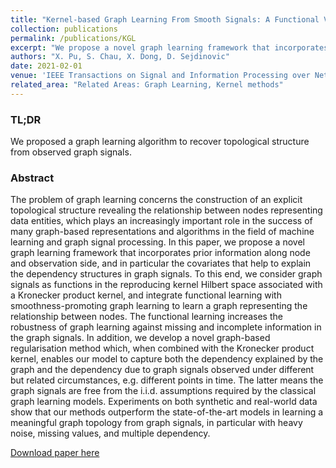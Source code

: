 ```yaml
---
title: "Kernel-based Graph Learning From Smooth Signals: A Functional Viewpoint"
collection: publications
permalink: /publications/KGL
excerpt: "We propose a novel graph learning framework that incorporates prior information along node and observation side, and in particular the covariates that help to explain the dependency structures in graph signals."
authors: "X. Pu, S. Chau, X. Dong, D. Sejdinovic"
date: 2021-02-01
venue: 'IEEE Transactions on Signal and Information Processing over Networks 7, 192-207'
related_area: "Related Areas: Graph Learning, Kernel methods"
---
```


### TL;DR
We proposed a graph learning algorithm to recover topological structure from observed graph signals. 

### Abstract
The problem of graph learning concerns the construction of an explicit topological structure revealing the relationship between nodes representing data entities, which plays an increasingly important role in the success of many graph-based representations and algorithms in the field of machine learning and graph signal processing. In this paper, we propose a novel graph learning framework that incorporates prior information along node and observation side, and in particular the covariates that help to explain the dependency structures in graph signals. To this end, we consider graph signals as functions in the reproducing kernel Hilbert space associated with a Kronecker product kernel, and integrate functional learning with smoothness-promoting graph learning to learn a graph representing the relationship between nodes. The functional learning increases the robustness of graph learning against missing and incomplete information in the graph signals. In addition, we develop a novel graph-based regularisation method which, when combined with the Kronecker product kernel, enables our model to capture both the dependency explained by the graph and the dependency due to graph signals observed under different but related circumstances, e.g. different points in time. The latter means the graph signals are free from the i.i.d. assumptions required by the classical graph learning models. Experiments on both synthetic and real-world data show that our methods outperform the state-of-the-art models in learning a meaningful graph topology from graph signals, in particular with heavy noise, missing values, and multiple dependency.

[Download paper here](https://ieeexplore.ieee.org/abstract/document/9356326)
